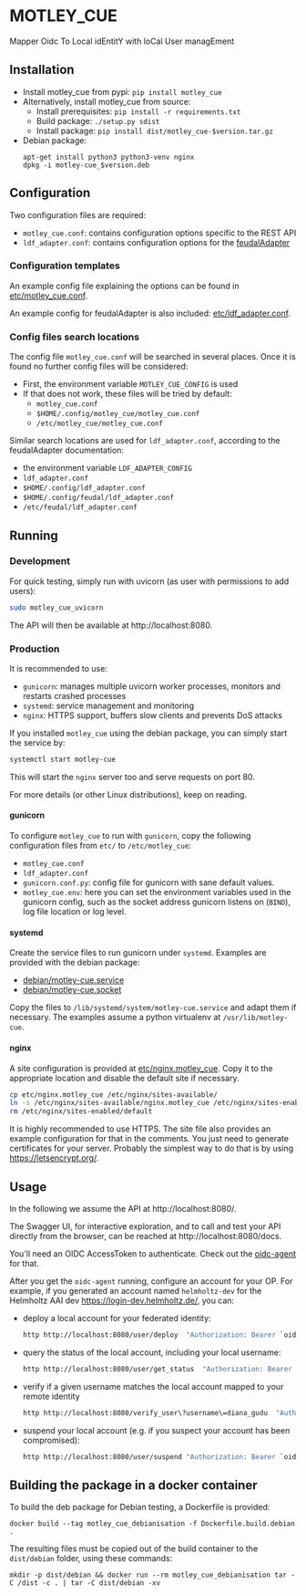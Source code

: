 # MOTLEY_CUE
Mapper Oidc To Local idEntitY with loCal User managEment

## Installation

- Install motley_cue from pypi: `pip install motley_cue`
- Alternatively, install motley_cue from source:
    - Install prerequisites: `pip install -r requirements.txt`
    - Build package: `./setup.py sdist`
    - Install package: `pip install dist/motley_cue-$version.tar.gz`
- Debian package:
    ```
    apt-get install python3 python3-venv nginx
    dpkg -i motley-cue_$version.deb
    ```

## Configuration

Two configuration files are required:
- `motley_cue.conf`: contains configuration options specific to the REST API
- `ldf_adapter.conf`: contains configuration options for the [feudalAdapter](https://git.scc.kit.edu/feudal/feudalAdapterLdf)

### Configuration templates

An example config file explaining the options can be found in [etc/motley_cue.conf](etc/motley_cue.conf).

An example config for feudalAdapter is also included: [etc/ldf_adapter.conf](etc/ldf_adapter.conf).

### Config files search locations

The config file `motley_cue.conf` will be searched in several places. Once it is found no further config files will be considered:

- First, the environment variable `MOTLEY_CUE_CONFIG` is used
- If that does not work, these files will be tried by default:
    - `motley_cue.conf`
    - `$HOME/.config/motley_cue/motley_cue.conf`
    - `/etc/motley_cue/motley_cue.conf`

Similar search locations are used for `ldf_adapter.conf`, according to the feudalAdapter documentation:
- the environment variable `LDF_ADAPTER_CONFIG`
- `ldf_adapter.conf`
- `$HOME/.config/ldf_adapter.conf`
- `$HOME/.config/feudal/ldf_adapter.conf`
- `/etc/feudal/ldf_adapter.conf`

## Running

### Development

For quick testing, simply run with uvicorn (as user with permissions to add users):

```sh
sudo motley_cue_uvicorn
```
The API will then be available at http://localhost:8080.

### Production

It is recommended to use:
- `gunicorn`: manages multiple uvicorn worker processes, monitors and restarts crashed processes
- `systemd`: service management and monitoring
- `nginx`: HTTPS support, buffers slow clients and prevents DoS attacks

If you installed `motley_cue` using the debian package, you can simply start the service by:
```sh
systemctl start motley-cue
```

This will start the `nginx` server too and serve requests on port 80.

For more details (or other Linux distributions), keep on reading.

#### gunicorn

To configure `motley_cue` to run with `gunicorn`, copy the following configuration files from `etc/` to `/etc/motley_cue`:
- `motley_cue.conf`
- `ldf_adapter.conf`
- `gunicorn.conf.py`: config file for gunicorn with sane default values.
- `motley_cue.env`: here you can set the environment variables used in the
gunicorn config, such as the socket address gunicorn listens on (`BIND`), 
log file location or log level.

#### systemd

Create the service files to run gunicorn under `systemd`.
Examples are provided with the debian package:
- [debian/motley-cue.service](debian/motley-cue.service)
- [debian/motley-cue.socket](debian/motley-cue.socket)

Copy the files to `/lib/systemd/system/motley-cue.service` and adapt them if 
necessary. The examples assume a python virtualenv at `/usr/lib/motley-cue`.

#### nginx

A site configuration is provided at [etc/nginx.motley_cue](etc/nginx.motley_cue). 
Copy it to the appropriate location and disable the default site if necessary.
```sh
cp etc/nginx.motley_cue /etc/nginx/sites-available/
ln -s /etc/nginx/sites-available/nginx.motley_cue /etc/nginx/sites-enabled/nginx.motley_cue
rm /etc/nginx/sites-enabled/default
```

It is highly recommended to use HTTPS. The site file also provides an example
configuration for that in the comments. You just need to generate certificates
for your server. Probably the simplest way to do that is by  using 
https://letsencrypt.org/.

## Usage

In the following we assume the API at http://localhost:8080/.

The Swagger UI, for interactive exploration, and to call and test your API
directly from the browser, can be reached at http://localhost:8080/docs.

You'll need an OIDC AccessToken to authenticate. Check out the
[oidc-agent](https://github.com/indigo-dc/oidc-agent) for that.

After you get the `oidc-agent` running, configure an account for your OP.
For example, if you generated an account named `helmholtz-dev` for the Helmholtz
AAI dev https://login-dev.helmholtz.de/, you can:
- deploy a local account for your federated identity:
  ```sh
  http http://localhost:8080/user/deploy  "Authorization: Bearer `oidc-token helmholtz-dev`"
  ```
- query the status of the local account, including your local username:
  ```sh
  http http://localhost:8080/user/get_status  "Authorization: Bearer `oidc-token helmholtz-dev`"
  ```
- verify if a given username matches the local account mapped to your remote identity
  ```sh
  http http://localhost:8080/verify_user\?username\=diana_gudu  "Authorization: Bearer `oidc-token helmholtz-dev`"
  ```
- suspend your local account (e.g. if you suspect your account has been
compromised):
  ```sh
  http http://localhost:8080/user/suspend "Authorization: Bearer `oidc-token helmholtz-dev`"
  ```


## Building the package in a docker container

To build the deb package for Debian testing, a Dockerfile is provided:
```
docker build --tag motley_cue_debianisation -f Dockerfile.build.debian .
```

The resulting files must be copied out of the build container to the `dist/debian` folder, using these commands:
```
mkdir -p dist/debian && docker run --rm motley_cue_debianisation tar -C /dist -c . | tar -C dist/debian -xv
```
